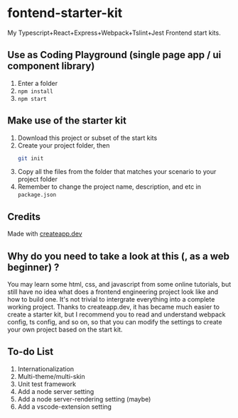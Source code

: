 # fontend-starter-kit
My Typescript+React+Express+Webpack+Tslint+Jest Frontend start kits.

## Use as Coding Playground (single page app / ui component library)
1. Enter a folder 
2. ```npm install```
3. ```npm start```

## Make use of the starter kit
1. Download this project or subset of the start kits
2. Create your project folder, then
    ```sh
    git init
    ``` 
3. Copy all the files from the folder that matches your scenario to your project folder
4. Remember to change the project name, description, and etc in ```package.json```

## Credits

Made with [createapp.dev](https://createapp.dev/)

## Why do you need to take a look at this (, as a web beginner) ? 
You may learn some html, css, and javascript from some online tutorials, but still have no idea what does a frontend engineering project look like and how to build one. It's not trivial to intergrate everything into a complete working project. Thanks to createapp.dev, it has became much easier to create a starter kit, but I recommend you to read and understand webpack config, ts config, and so on, so that you can modify the settings to create your own project based on the start kit.

## To-do List
1. Internationalization
2. Multi-theme/multi-skin
3. Unit test framework
4. Add a node server setting
5. Add a node server-rendering setting (maybe)
6. Add a vscode-extension setting